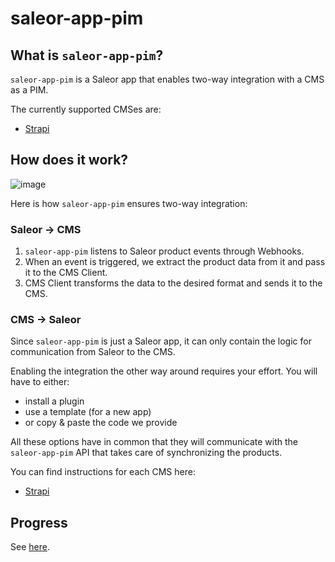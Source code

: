 # saleor-app-pim

## What is `saleor-app-pim`?

`saleor-app-pim` is a Saleor app that enables two-way integration with a CMS as a PIM.

The currently supported CMSes are:

- [Strapi](https://strapi.io/)

## How does it work?
<!-- todo: mermaid chart -->

![image](https://user-images.githubusercontent.com/44495184/199695741-29797a19-066d-47cb-a439-1d87497e7559.png)

Here is how `saleor-app-pim` ensures two-way integration:

### Saleor -> CMS

1. `saleor-app-pim` listens to Saleor product events through Webhooks.
2. When an event is triggered, we extract the product data from it and pass it to the CMS Client.
3. CMS Client transforms the data to the desired format and sends it to the CMS.

### CMS -> Saleor

Since `saleor-app-pim` is just a Saleor app, it can only contain the logic for communication from Saleor to the CMS.

Enabling the integration the other way around requires your effort. You will have to either:

- install a plugin
- use a template (for a new app)
- or copy & paste the code we provide

All these options have in common that they will communicate with the `saleor-app-pim` API that takes care of synchronizing the products.

You can find instructions for each CMS here:

- [Strapi](./docs/strapi.md)

## Progress
See [here](./docs/todo.md).
